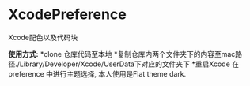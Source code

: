 # XcodePreference
Xcode配色以及代码块

**使用方式:**
*clone 仓库代码至本地
*复制仓库内两个文件夹下的内容至mac路径./Library/Developer/Xcode/UserData下对应的文件夹下
*重启Xcode 在preference 中进行主题选择, 本人使用是Flat theme dark.

